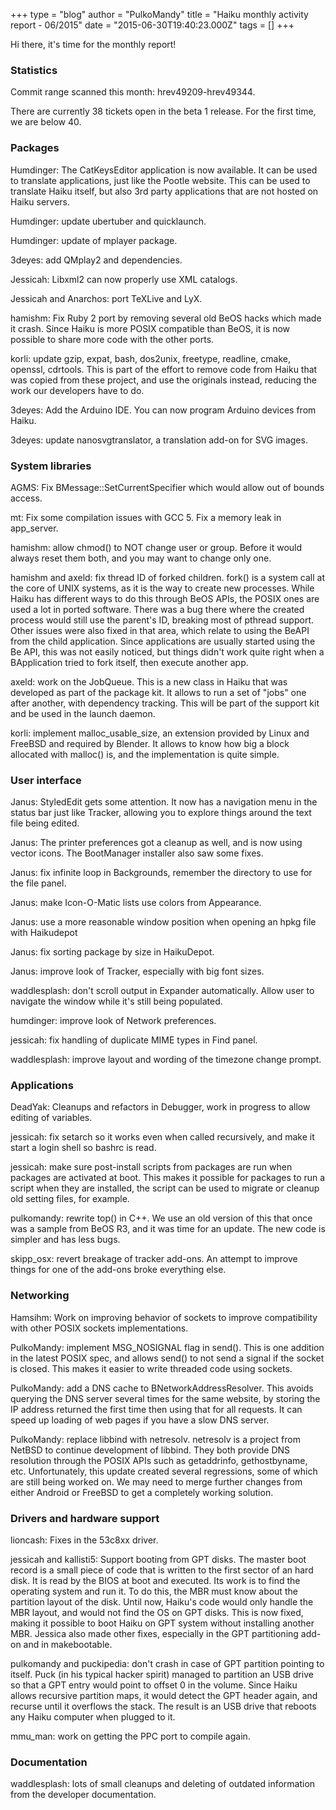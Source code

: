 +++
type = "blog"
author = "PulkoMandy"
title = "Haiku monthly activity report - 06/2015"
date = "2015-06-30T19:40:23.000Z"
tags = []
+++

Hi there, it's time for the monthly report!

<h3>Statistics</h3>

Commit range scanned this month: hrev49209-hrev49344.

There are currently 38 tickets open in the beta 1 release. For the first time, we are below 40.

<!--more-->

<h3>Packages</h3>

Humdinger: The CatKeysEditor application is now available. It can be used to translate applications, just like the Pootle website. This can be used to translate Haiku itself, but also 3rd party applications that are not hosted on Haiku servers.

Humdinger: update ubertuber and quicklaunch.

Humdinger: update of mplayer package.

3deyes: add QMplay2 and dependencies.

Jessicah: Libxml2 can now properly use XML catalogs.

Jessicah and Anarchos: port TeXLive and LyX.

hamishm: Fix Ruby 2 port by removing several old BeOS hacks which made it crash. Since Haiku is more POSIX compatible than BeOS, it is now possible to share more code with the other ports.

korli: update gzip, expat, bash, dos2unix, freetype, readline, cmake, openssl, cdrtools. This is part of the effort to remove code from Haiku that was copied from these project, and use the originals instead, reducing the work our developers have to do.

3deyes: Add the Arduino IDE. You can now program Arduino devices from Haiku.

3deyes: update nanosvgtranslator, a translation add-on for SVG images.

<h3>System libraries</h3>

AGMS: Fix BMessage::SetCurrentSpecifier which would allow out of bounds access.

mt: Fix some compilation issues with GCC 5. Fix a memory leak in app_server.

hamishm: allow chmod() to NOT change user or group. Before it would always reset them both, and you may want to change only one.

hamishm and axeld: fix thread ID of forked children. fork() is a system call at the core of UNIX systems, as it is the way to create new processes. While Haiku has different ways to do this through BeOS APIs, the POSIX ones are used a lot in ported software. There was a bug there where the created process would still use the parent's ID, breaking most of pthread support. Other issues were also fixed in that area, which relate to using the BeAPI from the child application. Since applications are usually started using the Be API, this was not easily noticed, but things didn't work quite right when a BApplication tried to fork itself, then execute another app.

axeld: work on the JobQueue. This is a new class in Haiku that was developed as part of the package kit. It allows to run a set of "jobs" one after another, with dependency tracking. This will be part of the support kit and be used in the launch daemon.

korli: implement malloc_usable_size, an extension provided by Linux and FreeBSD and required by Blender. It allows to know how big a block allocated with malloc() is, and the implementation is quite simple.

<h3>User interface</h3>

Janus: StyledEdit gets some attention. It now has a navigation menu in the status bar just like Tracker, allowing you to explore things around the text file being edited.

Janus: The printer preferences got a cleanup as well, and is now using vector icons. The BootManager installer also saw some fixes.

Janus: fix infinite loop in Backgrounds, remember the directory to use for the file panel.

Janus: make Icon-O-Matic lists use colors from Appearance.

Janus: use a more reasonable window position when opening an hpkg file with Haikudepot

Janus: fix sorting package by size in HaikuDepot.

Janus: improve look of Tracker, especially with big font sizes.

waddlesplash: don't scroll output in Expander automatically. Allow user to navigate the window while it's still being populated.

humdinger: improve look of Network preferences.

jessicah: fix handling of duplicate MIME types in Find panel.

waddlesplash: improve layout and wording of the timezone change prompt.

<h3>Applications</h3>

DeadYak: Cleanups and refactors in Debugger, work in progress to allow editing of variables.

jessicah: fix setarch so it works even when called recursively, and make it start a login shell so bashrc is read.

jessicah: make sure post-install scripts from packages are run when packages are activated at boot. This makes it possible for packages to run a script when they are installed, the script can be used to migrate or cleanup old setting files, for example.

pulkomandy: rewrite top() in C++. We use an old version of this that once was a sample from BeOS R3, and it was time for an update. The new code is simpler and has less bugs.

skipp_osx: revert breakage of tracker add-ons. An attempt to improve things for one of the add-ons broke everything else.

<h3>Networking</h3>

Hamsihm: Work on improving behavior of sockets to improve compatibility with other POSIX sockets implementations.

PulkoMandy: implement MSG_NOSIGNAL flag in send(). This is one addition in the latest POSIX spec, and allows send() to not send a signal if the socket is closed. This makes it easier to write threaded code using sockets.

PulkoMandy: add a DNS cache to BNetworkAddressResolver. This avoids querying the DNS server several times for the same website, by storing the IP address returned the first time then using that for all requests. It can speed up loading of web pages if you have a slow DNS server.

PulkoMandy: replace libbind with netresolv. netresolv is a project from NetBSD to continue development of libbind. They both provide DNS resolution through the POSIX APIs such as getaddrinfo, gethostbyname, etc. Unfortunately, this update created several regressions, some of which are still being worked on. We may need to merge further changes from either Android or FreeBSD to get a completely working solution.

<h3>Drivers and hardware support</h3>

lioncash: Fixes in the 53c8xx driver.

jessicah and kallisti5: Support booting from GPT disks. The master boot record is a small piece of code that is written to the first sector of an hard disk. It is read by the BIOS at boot and executed. Its work is to find the operating system and run it. To do this, the MBR must know about the partition layout of the disk. Until now, Haiku's code would only handle the MBR layout, and would not find the OS on GPT disks. This is now fixed, making it possible to boot Haiku on GPT system without installing another MBR. Jessica also made other fixes, especially in the GPT partitioning add-on and in makebootable.

pulkomandy and puckipedia: don't crash in case of GPT partition pointing to itself. Puck (in his typical hacker spirit) managed to partition an USB drive so that a GPT entry would point to offset 0 in the volume. Since Haiku allows recursive partition maps, it would detect the GPT header again, and recurse until it overflows the stack. The result is an USB drive that reboots any Haiku computer when plugged to it. 

mmu_man: work on getting the PPC port to compile again.

<h3>Documentation</h3>

waddlesplash: lots of small cleanups and deleting of outdated information from the developer documentation.